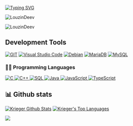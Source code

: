 [![Typing SVG](https://readme-typing-svg.demolab.com?font=Fira+Code&size=21&duration=3000&pause=1000&color=415D8D&width=435&lines=Hello%2C+I'm+Krieger;Technician+in+Systems+Development;I+Love+C+)](https://git.io/typing-svg)

<p align="left"> <img src="https://komarev.com/ghpvc/?username=LouzinDeev&label=Profile%20views&color=919191&style=flat-square" alt="LouzinDeev" /> </p>
<p><img align="center" src="https://github-readme-streak-stats.herokuapp.com/?user=LouzinDeev&theme=dark" alt="LouzinDeev" /></p>

<h2>Development Tools</h2>

<p>
    <a href="#">
        <img alt="GIT"
             src="https://img.shields.io/badge/Git-00000F?style=for-the-badge&logo=git&logoColor=orange"></a>
    <a href="#">
        <img alt="Visual Studio Code"
             src="https://img.shields.io/badge/Visual_Studio_Code-00000F?style=for-the-badge&logo=visual%20studio%20code&logoColor=blue"></a>
    <a href="#">
        <img alt="Debian"
             src="https://img.shields.io/badge/Debian-00000F?style=for-the-badge&logo=debian&logoColor=red"></a>
    <a href="#">
        <img alt="MariaDB"
             src="https://img.shields.io/badge/MariaDB-00000F?style=for-the-badge&logo=mariadb&logoColor=blue"></a>
    <a href="#">
        <img alt="MySQL"
             src="https://img.shields.io/badge/MySQL-00000F?style=for-the-badge&logo=mysql&logoColor=blue"></a>
</p>

### 👨‍💻 Programming Languages

<p>
    <a href="#">
        <img alt="C"
             src="https://img.shields.io/badge/c-00000F?style=for-the-badge&logo=c&logoColor=blue" />
	</a>
    <a href="#">
        <img alt="C++"
             src="https://img.shields.io/badge/c++-00000F?style=for-the-badge&logo=c%2B%2B&logoColor=purple" />
	</a>
    <a href="#">
        <img alt="SQL"
             src="https://img.shields.io/badge/SQL%20-00000F?style=for-the-badge&logo=amazon-dynamodb&logoColor=blue" />
	</a>
     <a href="#">
        <img alt="Java"
             src="https://img.shields.io/badge/Java%20-00000F?style=for-the-badge&logo=oracle&logoColor=orange" />
	</a>
    <a href="#">
        <img alt="JavaScript"
             src="https://img.shields.io/badge/JavaScript-00000F?style=for-the-badge&logo=javascript&logoColor=F7DF1E" />
	</a>
    <a href="#">
        <img alt="TypeScript"
             src="https://img.shields.io/badge/TypeScript-00000F?style=for-the-badge&logo=typescript&logoColor=blue" />
	</a>
</p>

## 📊 Github stats

<p>
    <a align="center" href="https://github-readme-stats.vercel.app/api?username=KriegerDev&show_icons=true&count_private=true&theme=react&hide_border=true&bg_color=1F222E&title_color=415d8d&icon_color=F8D866"><img alt="Krieger Github Stats"
                    src="https://github-readme-stats.vercel.app/api?username=KriegerDev&show_icons=true&count_private=true&theme=react&hide_border=true&bg_color=1F222E&title_color=415d8d&icon_color=F8D866" /></a>
  <a align="center" href="https://github-readme-stats.vercel.app/api/top-langs/?username=KriegerDev&langs_count=8&layout=compact&theme=react&hide_border=true&bg_color=1F222E&title_color=F85D7F&icon_color=F8D866">
    <img alt="Krieger's Top Languages" src="https://github-readme-stats.vercel.app/api/top-langs/?username=KriegerDev&langs_count=8&layout=compact&theme=react&hide_border=true&bg_color=1F222E&title_color=415d8d&icon_color=F8D866" /></a>
</p>

<p>
  <a align="center" href="#">
    <img src="https://github-profile-trophy.vercel.app/?username=KriegerDev&theme=monokai&column=8&no-frame=true&no-bg=true">
  </a>
</p>
